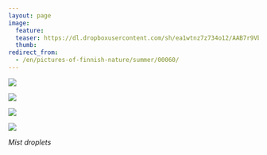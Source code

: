 ```yaml
---
layout: page
image:
  feature:
  teaser: https://dl.dropboxusercontent.com/sh/ea1wtnz7z734o12/AAB7r9VbuaXjUO2Mh94JMyyIa/luontokuvat/kes%C3%A4/3/DS18556-245px.jpg
  thumb:
redirect_from:
  - /en/pictures-of-finnish-nature/summer/00060/
---
```


[![](https://dl.dropboxusercontent.com/sh/ea1wtnz7z734o12/AAA6uPOa53qo9QIVEbGgReU7a/luontokuvat/kes%C3%A4/3/DS18552-800px.jpg)](https://dl.dropboxusercontent.com/sh/ea1wtnz7z734o12/AADV1xMKsO15J51d4jSWc2RDa/luontokuvat/kes%C3%A4/3/DS18552.jpg)

[![](https://dl.dropboxusercontent.com/sh/ea1wtnz7z734o12/AACmRqCgrorwYPg0RS1PXVAba/luontokuvat/kes%C3%A4/3/DS18550-800px.jpg)](https://dl.dropboxusercontent.com/sh/ea1wtnz7z734o12/AABW2NYRoZd-Ak4W1oc4WbWqa/luontokuvat/kes%C3%A4/3/DS18550.jpg)

[![](https://dl.dropboxusercontent.com/sh/ea1wtnz7z734o12/AAC3uwpCNdgF-p0G35PAuGPLa/luontokuvat/kes%C3%A4/3/DS18556-800px.jpg)](https://dl.dropboxusercontent.com/sh/ea1wtnz7z734o12/AABnCbWcvox8qQCY4TVOoNGYa/luontokuvat/kes%C3%A4/3/DS18556.jpg)

[![](https://dl.dropboxusercontent.com/sh/ea1wtnz7z734o12/AAALMw7sU5-4Hedku17x-eB4a/luontokuvat/kes%C3%A4/3/DS18562-800px.jpg)](https://dl.dropboxusercontent.com/sh/ea1wtnz7z734o12/AAA6NhgRfttz7qA3erwff-DOa/luontokuvat/kes%C3%A4/3/DS18562.jpg)

*Mist droplets*
